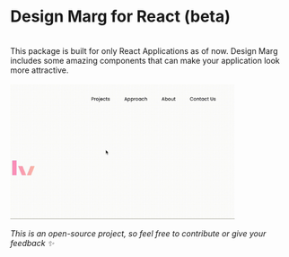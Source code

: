 # Design Marg for React (beta)

<br />
This package is built for only React Applications as of now. Design Marg includes some amazing components that can make your application look more attractive.

<br />
<br />

<img src="https://github.com/065rsh/PublicAssets/blob/main/Ring%20-%20Screen%20Recording.gif" width="400" height="240" />

<br />

_This is an open-source project, so feel free to contribute or give your feedback ✨_
